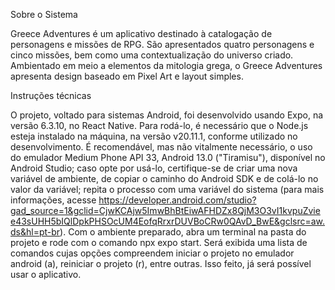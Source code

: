 Sobre o Sistema 

Greece Adventures é um aplicativo destinado à catalogação de personagens e missões de RPG. São apresentados quatro personagens e cinco missões, bem como uma contextualização do universo criado. Ambientado em meio a elementos da mitologia grega, o Greece Adventures apresenta design baseado em Pixel Art e layout simples. 


Instruções técnicas 

O projeto, voltado para sistemas Android, foi desenvolvido usando Expo, na versão 6.3.10, no React Native. Para rodá-lo, é necessário que o Node.js esteja instalado na máquina, na versão v20.11.1, conforme utilizado no desenvolvimento. É recomendável, mas não vitalmente necessário, o uso do emulador Medium Phone API 33, Android 13.0 ("Tiramisu"), disponível no Android Studio; caso opte por usá-lo, certifique-se de criar uma nova variável de ambiente, de copiar o caminho do Android SDK e de colá-lo no valor da variável; repita o processo com uma variável do sistema (para mais informações, acesse https://developer.android.com/studio?gad_source=1&gclid=CjwKCAjw5ImwBhBtEiwAFHDZx8QjM3O3vI1kvpuZviee43sUHH5bIQlDpkPHSOcUM4EofqRrxrDUVBoCRw0QAvD_BwE&gclsrc=aw.ds&hl=pt-br). Com o ambiente preparado, abra um terminal na pasta do projeto e rode com o comando npx expo start. Será exibida uma lista de comandos cujas opções compreendem iniciar o projeto no emulador android (a), reiniciar o projeto (r), entre outras. Isso feito, já será possível usar o aplicativo.